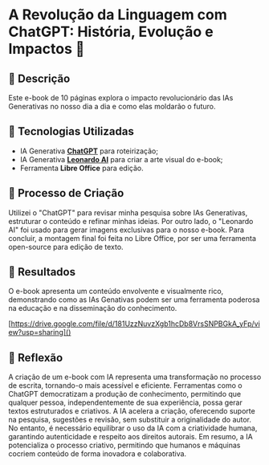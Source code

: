 # A Revolução da Linguagem com ChatGPT: História, Evolução e Impactos 🌌

## 📒 Descrição
Este e-book de 10 páginas explora o impacto revolucionário das IAs Generativas no nosso dia a dia e como elas moldarão o futuro.

## 🤖 Tecnologias Utilizadas
- IA Generativa **[ChatGPT](https://chat.openai.com)** para roteirização;
- IA Generativa **[Leonardo AI](https://leonardo.ai)** para criar a arte visual do e-book;
- Ferramenta **Libre Office** para edição.

## 🧐 Processo de Criação
Utilizei o "ChatGPT" para revisar minha pesquisa sobre IAs Generativas, estruturar o conteúdo e refinar minhas ideias. Por outro lado, 
o "Leonardo AI" foi usado para gerar imagens exclusivas para o nosso e-book. Para concluir, a montagem final foi feita no Libre Office, por ser
 uma ferramenta open-source para edição de texto.

## 🚀 Resultados
O e-book apresenta um conteúdo envolvente e visualmente rico, demonstrando como as IAs Genativas podem ser uma ferramenta poderosa na educação 
e na disseminação do conhecimento.

[https://drive.google.com/file/d/181UzzNuvzXgb1hcDb8VrsSNPBGkA_yFp/view?usp=sharing]()

## 💭 Reflexão
A criação de um e-book com IA representa uma transformação no processo de escrita, tornando-o mais acessível e eficiente. 
Ferramentas como o ChatGPT democratizam a produção de conhecimento, permitindo que qualquer pessoa, independentemente de sua experiência, 
possa gerar textos estruturados e criativos. A IA acelera a criação, oferecendo suporte na pesquisa, sugestões e revisão, sem substituir a 
originalidade do autor. No entanto, é necessário equilibrar o uso da IA com a criatividade humana, garantindo autenticidade e respeito aos 
direitos autorais. Em resumo, a IA potencializa o processo criativo, permitindo que humanos e máquinas cocriem conteúdo de forma inovadora e 
colaborativa.
